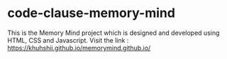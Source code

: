 # code-clause-memory-mind
This is the Memory Mind project which is designed and developed using HTML, CSS and Javascript.
Visit the link : https://khuhshii.github.io/memorymind.github.io/
